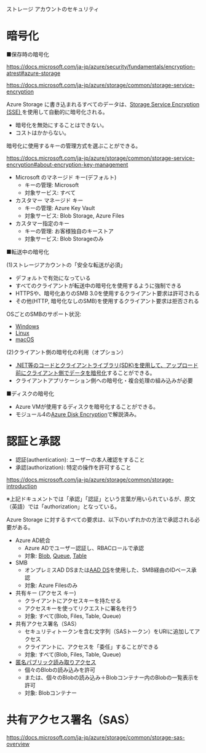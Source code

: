 ストレージ アカウントのセキュリティ

# 暗号化

■保存時の暗号化

https://docs.microsoft.com/ja-jp/azure/security/fundamentals/encryption-atrest#azure-storage

https://docs.microsoft.com/ja-jp/azure/storage/common/storage-service-encryption

Azure Storage に書き込まれるすべてのデータは、[Storage Service Encryption (SSE) ](https://docs.microsoft.com/ja-jp/azure/storage/common/storage-service-encryption)を使用して自動的に暗号化される。

- 暗号化を無効にすることはできない。
- コストはかからない。

暗号化に使用するキーの管理方式を選ぶことができる。

https://docs.microsoft.com/ja-jp/azure/storage/common/storage-service-encryption#about-encryption-key-management

- Microsoft のマネージド キー(デフォルト)
  - キーの管理: Microsoft
  - 対象サービス: すべて
- カスタマー マネージド キー
  - キーの管理: Azure Key Vault
  - 対象サービス: Blob Storage, Azure Files
- カスタマー指定のキー
  - キーの管理: お客様独自のキーストア
  - 対象サービス: Blob Storageのみ

■転送中の暗号化

(1)ストレージアカウントの「安全な転送が必須」
- デフォルトで有効になっている
- すべてのクライアントが転送中の暗号化を使用するように強制できる
- HTTPSや、暗号化ありのSMB 3.0を使用するクライアント要求は許可される
- その他(HTTP, 暗号化なしのSMB)を使用するクライアント要求は拒否される

OSごとのSMBのサポート状況:

- [Windows](https://docs.microsoft.com/ja-jp/azure/storage/files/storage-how-to-use-files-windows)
- [Linux](https://docs.microsoft.com/ja-jp/azure/storage/files/storage-how-to-use-files-linux?tabs=smb311)
- [macOS](https://docs.microsoft.com/ja-jp/azure/storage/files/storage-how-to-use-files-mac)

(2)クライアント側の暗号化の利用（オプション）

- [.NET等のコードとクライアントライブラリ(SDK)を使用して、アップロード前にクライアント側でデータを暗号化](https://docs.microsoft.com/ja-jp/azure/storage/common/storage-client-side-encryption)することができる。
- クライアントアプリケーション側への暗号化・複合処理の組み込みが必要

■ディスクの暗号化 

- Azure VMが使用するディスクを暗号化することができる。
- モジュール4の[Azure Disk Encryption](mod04-05-encryption.md)で解説済み。


# 認証と承認

- 認証(authentication): ユーザーの本人確認をすること
- 承認(authorization): 特定の操作を許可すること

https://docs.microsoft.com/ja-jp/azure/storage/common/storage-introduction

※上記ドキュメントでは「承認」「認証」という言葉が用いられているが、原文（英語）では「authorization」となっている。

Azure Storage に対するすべての要求は、以下のいずれかの方法で承認される必要がある。

- Azure AD統合
  - Azure ADでユーザー認証し、RBACロールで承認
  - 対象: [Blob](https://docs.microsoft.com/ja-jp/azure/storage/blobs/assign-azure-role-data-access?tabs=portal), [Queue](https://docs.microsoft.com/ja-jp/azure/storage/queues/assign-azure-role-data-access?tabs=portal), [Table](https://docs.microsoft.com/ja-jp/azure/storage/tables/authorize-access-azure-active-directory)
- SMB
  - オンプレミスAD DSまたは[AAD DS](https://docs.microsoft.com/ja-jp/azure/active-directory-domain-services/overview)を使用した、SMB経由のIDベース承認
  - 対象: Azure Filesのみ
- 共有キー (アクセス キー)
  - クライアントにアクセスキーを持たせる
  - アクセスキーを使ってリクエストに署名を行う
  - 対象: すべて(Blob, Files, Table, Queue)
- 共有アクセス署名（SAS）
  - セキュリティトークンを含む文字列（SASトークン）をURIに追加してアクセス
  - クライアントに、アクセスを「委任」することができる
  - 対象: すべて(Blob, Files, Table, Queue)
- [匿名パブリック読み取りアクセス](https://docs.microsoft.com/ja-jp/azure/storage/blobs/anonymous-read-access-configure?tabs=portal)
  - 個々のBlobの読み込みを許可
  - または、個々のBlobの読み込み＋Blobコンテナー内のBlobの一覧表示を許可
  - 対象: Blobコンテナー

# 共有アクセス署名（SAS）

https://docs.microsoft.com/ja-jp/azure/storage/common/storage-sas-overview
